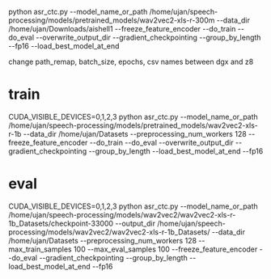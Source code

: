 python asr_ctc.py --model_name_or_path /home/ujan/speech-processing/models/pretrained_models/wav2vec2-xls-r-300m --data_dir /home/ujan/Downloads/aishell1 --freeze_feature_encoder --do_train --do_eval --overwrite_output_dir --gradient_checkpointing --group_by_length --fp16 --load_best_model_at_end

change path_remap, batch_size, epochs, csv names between dgx and z8


# train
CUDA_VISIBLE_DEVICES=0,1,2,3 python asr_ctc.py --model_name_or_path /home/ujan/speech-processing/models/pretrained_models/wav2vec2-xls-r-1b --data_dir /home/ujan/Datasets --preprocessing_num_workers 128 --freeze_feature_encoder --do_train --do_eval --overwrite_output_dir --gradient_checkpointing --group_by_length --load_best_model_at_end --fp16

# eval
CUDA_VISIBLE_DEVICES=0,1,2,3 python asr_ctc.py --model_name_or_path /home/ujan/speech-processing/models/wav2vec2/wav2vec2-xls-r-1b_Datasets/checkpoint-33000 --output_dir /home/ujan/speech-processing/models/wav2vec2/wav2vec2-xls-r-1b_Datasets/ --data_dir /home/ujan/Datasets --preprocessing_num_workers 128 --max_train_samples 100 --max_eval_samples 100 --freeze_feature_encoder --do_eval --gradient_checkpointing --group_by_length --load_best_model_at_end --fp16